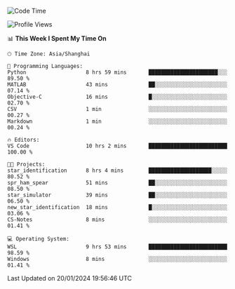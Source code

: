 <!--START_SECTION:waka-->
![Code Time](http://img.shields.io/badge/Code%20Time-1%2C456%20hrs%2058%20mins-blue)

![Profile Views](http://img.shields.io/badge/Profile%20Views-0-blue)

📊 **This Week I Spent My Time On** 

```text
🕑︎ Time Zone: Asia/Shanghai

💬 Programming Languages: 
Python                   8 hrs 59 mins       ██████████████████████░░░   89.50 % 
MATLAB                   43 mins             ██░░░░░░░░░░░░░░░░░░░░░░░   07.14 % 
Objective-C              16 mins             █░░░░░░░░░░░░░░░░░░░░░░░░   02.70 % 
CSV                      1 min               ░░░░░░░░░░░░░░░░░░░░░░░░░   00.27 % 
Markdown                 1 min               ░░░░░░░░░░░░░░░░░░░░░░░░░   00.24 % 

🔥 Editors: 
VS Code                  10 hrs 2 mins       █████████████████████████   100.00 % 

🐱‍💻 Projects: 
star_identification      8 hrs 4 mins        ████████████████████░░░░░   80.52 % 
spr_ham_spear            51 mins             ██░░░░░░░░░░░░░░░░░░░░░░░   08.50 % 
star_simulator           39 mins             ██░░░░░░░░░░░░░░░░░░░░░░░   06.50 % 
new_star_identification  18 mins             █░░░░░░░░░░░░░░░░░░░░░░░░   03.06 % 
CS-Notes                 8 mins              ░░░░░░░░░░░░░░░░░░░░░░░░░   01.41 % 

💻 Operating System: 
WSL                      9 hrs 53 mins       █████████████████████████   98.59 % 
Windows                  8 mins              ░░░░░░░░░░░░░░░░░░░░░░░░░   01.41 % 
```


 Last Updated on 20/01/2024 19:56:46 UTC
<!--END_SECTION:waka-->